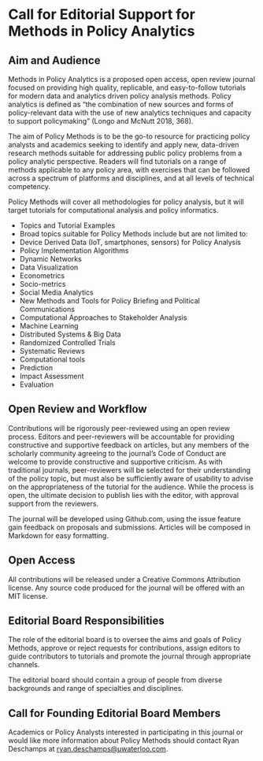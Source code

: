 # Call for Editorial Support for Methods in Policy Analytics

## Aim and Audience
Methods in Policy Analytics is a proposed open access, open review journal focused on providing high quality, replicable, and easy-to-follow tutorials for modern data and analytics driven policy analysis methods. Policy analytics is defined as “the combination of new sources and forms of policy-relevant data with the use of new analytics techniques and capacity to support policymaking” (Longo and McNutt 2018, 368).

The aim of Policy Methods is to be the go-to resource for practicing policy analysts and academics seeking to identify and apply new, data-driven research methods suitable for addressing public policy problems from a policy analytic perspective. Readers will find tutorials on a range of methods applicable to any policy area, with exercises that can be followed across a  spectrum of platforms and disciplines, and at all levels of technical competency.

Policy Methods will cover all methodologies for policy analysis, but it will target tutorials for computational analysis and policy informatics.

- Topics and Tutorial Examples
- Broad topics suitable for Policy Methods include but are not limited to:
- Device Derived Data (IoT, smartphones, sensors) for Policy Analysis
- Policy Implementation Algorithms
- Dynamic Networks
- Data Visualization
- Econometrics
- Socio-metrics
- Social Media Analytics
- New Methods and Tools for Policy Briefing and Political Communications
- Computational Approaches to Stakeholder Analysis
- Machine Learning
- Distributed Systems & Big Data
- Randomized Controlled Trials
- Systematic Reviews
- Computational tools
- Prediction
- Impact Assessment
- Evaluation

## Open Review and Workflow
Contributions will be rigorously peer-reviewed using an open review process. Editors and peer-reviewers will be accountable for providing constructive and supportive feedback on articles, but any members of the scholarly community agreeing to the journal’s Code of Conduct are welcome to provide constructive and supportive criticism. As with traditional journals, peer-reviewers will be selected for their understanding of the policy topic, but must also be sufficiently aware of usability to advise on the appropriateness of the tutorial for the audience. While the process is open, the ultimate decision to publish lies with the editor, with approval support from the reviewers.

The journal will be developed using Github.com, using the issue feature gain feedback on proposals and submissions.  Articles will be composed in Markdown for easy formatting.

## Open Access
All contributions will be released under a Creative Commons Attribution license.  Any source code produced for the journal will be offered with an MIT license.

## Editorial Board Responsibilities
The role of the editorial board is to oversee the aims and goals of Policy Methods, approve or reject requests for contributions, assign editors to guide contributors to tutorials and promote the journal through appropriate channels.

The editorial board should contain a group of people from diverse backgrounds and range of specialties and disciplines.  

## Call for Founding Editorial Board Members
Academics or Policy Analysts interested in  participating in this journal or would like more information about Policy Methods should contact Ryan Deschamps at ryan.deschamps@uwaterloo.com.

